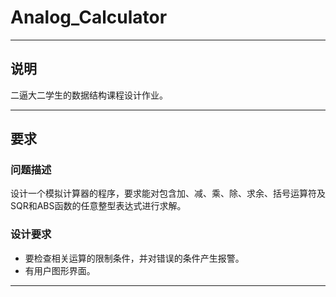 # Analog_Calculator

---

## 说明

二逼大二学生的数据结构课程设计作业。

---

## 要求

### 问题描述

设计一个模拟计算器的程序，要求能对包含加、减、乘、除、求余、括号运算符及SQR和ABS函数的任意整型表达式进行求解。

### 设计要求

* 要检查相关运算的限制条件，并对错误的条件产生报警。
* 有用户图形界面。

---

## 